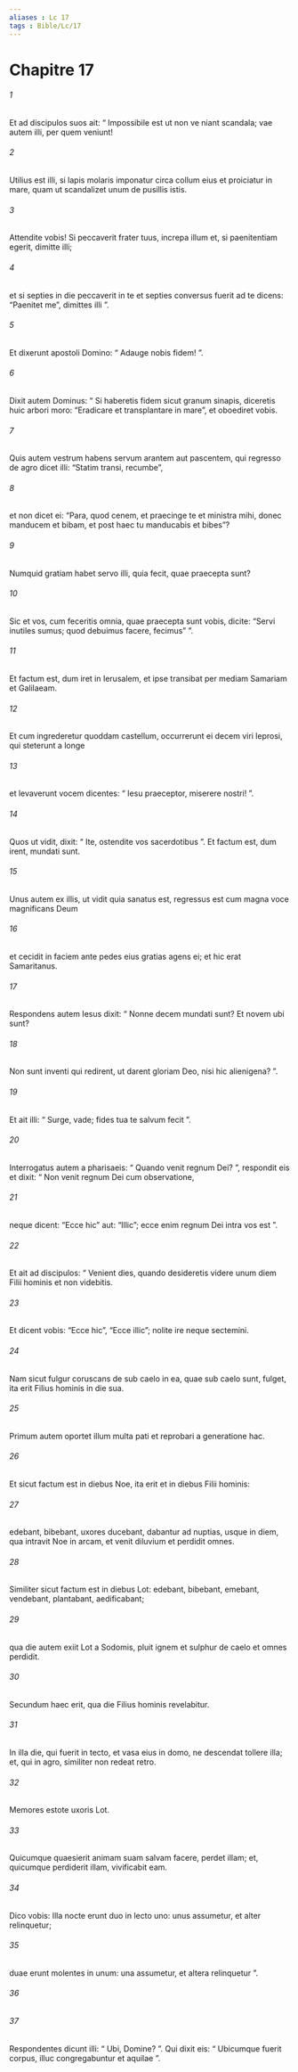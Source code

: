```yaml
---
aliases : Lc 17
tags : Bible/Lc/17
---
```


# Chapitre 17

###### 1
Et ad discipulos suos ait: “ Impossibile est ut non ve niant scandala; vae autem illi, per quem veniunt! 
###### 2
Utilius est illi, si lapis molaris imponatur circa collum eius et proiciatur in mare, quam ut scandalizet unum de pusillis istis. 
###### 3
Attendite vobis! Si peccaverit frater tuus, increpa illum et, si paenitentiam egerit, dimitte illi; 
###### 4
et si septies in die peccaverit in te et septies conversus fuerit ad te dicens: “Paenitet me”, dimittes illi ”.
###### 5
Et dixerunt apostoli Domino: “ Adauge nobis fidem! ”. 
###### 6
Dixit autem Dominus: “ Si haberetis fidem sicut granum sinapis, diceretis huic arbori moro: “Eradicare et transplantare in mare”, et oboediret vobis. 
###### 7
Quis autem vestrum habens servum arantem aut pascentem, qui regresso de agro dicet illi: “Statim transi, recumbe”, 
###### 8
et non dicet ei: “Para, quod cenem, et praecinge te et ministra mihi, donec manducem et bibam, et post haec tu manducabis et bibes”? 
###### 9
Numquid gratiam habet servo illi, quia fecit, quae praecepta sunt? 
###### 10
Sic et vos, cum feceritis omnia, quae praecepta sunt vobis, dicite: “Servi inutiles sumus; quod debuimus facere, fecimus” ”.
###### 11
Et factum est, dum iret in Ierusalem, et ipse transibat per mediam Samariam et Galilaeam. 
###### 12
Et cum ingrederetur quoddam castellum, occurrerunt ei decem viri leprosi, qui steterunt a longe 
###### 13
et levaverunt vocem dicentes: “ Iesu praeceptor, miserere nostri! ”. 
###### 14
Quos ut vidit, dixit: “ Ite, ostendite vos sacerdotibus ”. Et factum est, dum irent, mundati sunt. 
###### 15
Unus autem ex illis, ut vidit quia sanatus est, regressus est cum magna voce magnificans Deum 
###### 16
et cecidit in faciem ante pedes eius gratias agens ei; et hic erat Samaritanus. 
###### 17
Respondens autem Iesus dixit: “ Nonne decem mundati sunt? Et novem ubi sunt? 
###### 18
Non sunt inventi qui redirent, ut darent gloriam Deo, nisi hic alienigena? ”. 
###### 19
Et ait illi: “ Surge, vade; fides tua te salvum fecit ”.
###### 20
Interrogatus autem a pharisaeis: “ Quando venit regnum Dei? ”, respondit eis et dixit: “ Non venit regnum Dei cum observatione, 
###### 21
neque dicent: “Ecce hic” aut: “Illic”; ecce enim regnum Dei intra vos est ”. 
###### 22
Et ait ad discipulos: “ Venient dies, quando desideretis videre unum diem Filii hominis et non videbitis. 
###### 23
Et dicent vobis: “Ecce hic”, “Ecce illic”; nolite ire neque sectemini. 
###### 24
Nam sicut fulgur coruscans de sub caelo in ea, quae sub caelo sunt, fulget, ita erit Filius hominis in die sua. 
###### 25
Primum autem oportet illum multa pati et reprobari a generatione hac. 
###### 26
Et sicut factum est in diebus Noe, ita erit et in diebus Filii hominis: 
###### 27
edebant, bibebant, uxores ducebant, dabantur ad nuptias, usque in diem, qua intravit Noe in arcam, et venit diluvium et perdidit omnes. 
###### 28
Similiter sicut factum est in diebus Lot: edebant, bibebant, emebant, vendebant, plantabant, aedificabant; 
###### 29
qua die autem exiit Lot a Sodomis, pluit ignem et sulphur de caelo et omnes perdidit. 
###### 30
Secundum haec erit, qua die Filius hominis revelabitur. 
###### 31
In illa die, qui fuerit in tecto, et vasa eius in domo, ne descendat tollere illa; et, qui in agro, similiter non redeat retro. 
###### 32
Memores estote uxoris Lot. 
###### 33
Quicumque quaesierit animam suam salvam facere, perdet illam; et, quicumque perdiderit illam, vivificabit eam. 
###### 34
Dico vobis: Illa nocte erunt duo in lecto uno: unus assumetur, et alter relinquetur; 
###### 35
duae erunt molentes in unum: una assumetur, et altera relinquetur ”. 
###### 36

###### 37
Respondentes dicunt illi: “ Ubi, Domine? ”. Qui dixit eis: “ Ubicumque fuerit corpus, illuc congregabuntur et aquilae ”.

